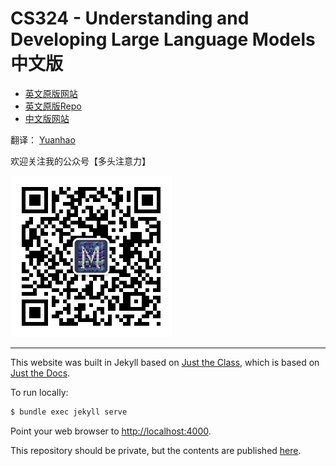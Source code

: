 # CS324 - Understanding and Developing Large Language Models 中文版

- [英文原版网站](https://stanford-cs324.github.io/winter2022/)
- [英文原版Repo](https://github.com/stanford-cs324/winter2022)
- [中文版网站](https://www.yuanhao.site/stanford-cs324-chinese/)

翻译： [Yuanhao](https://www.yuanhao.site)

欢迎关注我的公众号【多头注意力】

![](assets/images/qr.jpg)

---

This website was built in Jekyll based on [Just the Class](https://github.com/kevinlin1/just-the-class/),
which is based on [Just the Docs](https://pmarsceill.github.io/just-the-docs/).

To run locally:

```bash
$ bundle exec jekyll serve
```

Point your web browser to [http://localhost:4000](http://localhost:4000).

This repository should be private, but the contents are published [here](https://stanford-cs324.github.io/winter2022/).

